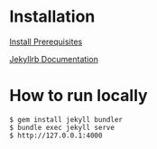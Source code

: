 
# Installation

[Install Prerequisites](https://jekyllrb.com/docs/installation/)

[Jekyllrb Documentation](https://jekyllrb.com/docs/)

# How to run locally

```
$ gem install jekyll bundler
$ bundle exec jekyll serve
$ http://127.0.0.1:4000
```
